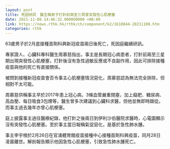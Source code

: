```yaml
---
layout: post
title: 死因研訊　醫生稱男子打針前兩至三周曾突發性心肌梗塞
date: 2021-11-08 14:46:32.000000000 +08:00
link: https://news.rthk.hk/rthk/ch/component/k2/1618844-20211108.htm
categories: rthk
---
```


63歲男子於2月底接種首劑科興新冠疫苗兩日後死亡，死因庭繼續研訊。

專家證人、心臟科專科醫生周慕慈指出，事主是長期冠心病患者，打針前兩至三星期出現突發性心肌梗塞，打針後沒有急性過敏反應或不良副作用，因此可排除接種疫苗與他的死亡有直接關係。

被問到接種新冠疫苗會否令事主心肌梗塞情況惡化，周慕慈認為無法完全排除，但相對不太可能。

周慕慈供稱事主早於2017年患上冠心病，3條血管嚴重閉塞，加上癡肥、糖尿病、高血壓、每日吸食3包煙等，醫生曾多次建議到心臟科求醫，但他並無即時跟從。而事主過去幾年亦曾心肌梗塞。

庭上披露事主過往醫療紀錄，他打針之後兩日到伊利沙伯醫院求醫時，心電圖顯示沒有突發性心肌梗塞。至於事主當日報稱氣促惡化，是基於急性肺水腫。

事主李宇根於2月26日在官涌體育館疫苗接種中心接種首劑科興疫苗，同月28日凌晨離世。解剖報告顯示他因急性心肌梗塞，引致急性肺水腫死亡。
